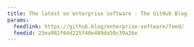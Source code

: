 ```yaml
---
title: The latest on enterprise software - The GitHub Blog
params:
  feedlink: https://github.blog/enterprise-software/feed/
  feedid: 23ea982f64d225f40e489da50c39a26e
---
```

